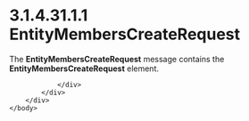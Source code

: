 <html dir="LTR" xmlns:mshelp="http://msdn.microsoft.com/mshelp" xmlns:ddue="http://ddue.schemas.microsoft.com/authoring/2003/5" xmlns:xlink="http://www.w3.org/1999/xlink" xmlns:tool="http://www.microsoft.com/tooltip">
    <head>
        <meta http-equiv="Content-Type" content="text/html; CHARSET=utf-8"></meta>
        <meta name="save" content="history"></meta>
        <title>3.1.4.31.1.1 EntityMembersCreateRequest</title>
        <xml>
            <mshelp:toctitle title="3.1.4.31.1.1 EntityMembersCreateRequest"></mshelp:toctitle>
            <mshelp:rltitle title="[MS-SSMDSWS-15]: EntityMembersCreateRequest"></mshelp:rltitle>
            <mshelp:keyword index="A" term="8f382cc4-31a8-4af9-aa19-b2e559aa0105"></mshelp:keyword>
            <mshelp:attr name="DCSext.ContentType" value="open specification"></mshelp:attr>
            <mshelp:attr name="AssetID" value="8f382cc4-31a8-4af9-aa19-b2e559aa0105"></mshelp:attr>
            <mshelp:attr name="TopicType" value="kbRef"></mshelp:attr>
            <mshelp:attr name="DCSext.Title" value="[MS-SSMDSWS-15]: EntityMembersCreateRequest" />
        </xml>
    </head>
    <body>
        <div id="header">
            <h1 class="heading">3.1.4.31.1.1 EntityMembersCreateRequest</h1>
        </div>
        <div id="mainSection">
            <div id="mainBody">
                <div id="allHistory" class="saveHistory"></div>
                <div id="sectionSection0" class="section" name="collapseableSection">
                    

<p>The <b>EntityMembersCreateRequest</b> message contains the <b>EntityMembersCreateRequest</b>
element.</p>


                </div>
            </div>
        </div>
    </body>
</html>